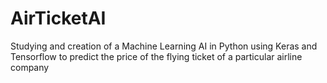 # AirTicketAI
Studying and creation of a Machine Learning AI in Python using Keras and Tensorflow to predict the price of the flying ticket of a particular airline company 
